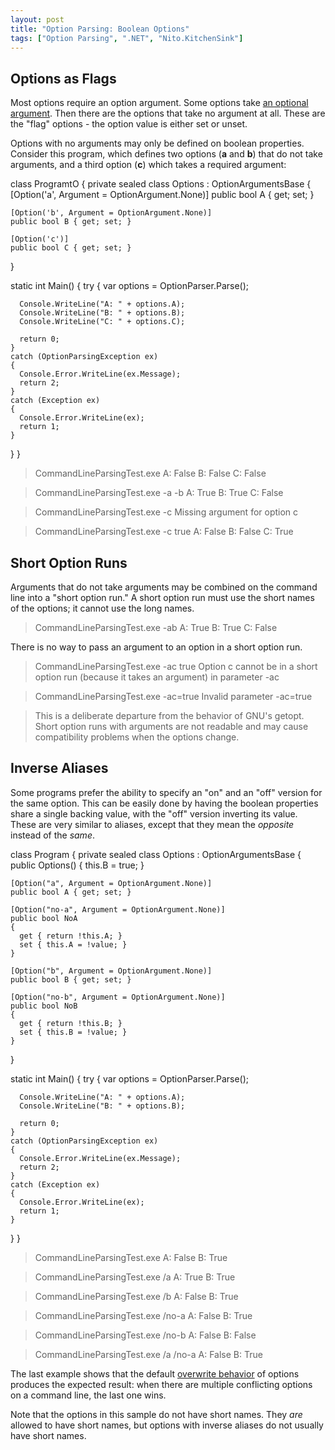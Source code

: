 ```yaml
---
layout: post
title: "Option Parsing: Boolean Options"
tags: ["Option Parsing", ".NET", "Nito.KitchenSink"]
---
```

## Options as Flags



Most options require an option argument. Some options take [an optional argument](http://blog.stephencleary.com/2011/07/option-parsing-options-with-optional.html). Then there are the options that take no argument at all. These are the "flag" options - the option value is either set or unset.





Options with no arguments may only be defined on boolean properties. Consider this program, which defines two options (**a** and **b**) that do not take arguments, and a third option (**c**) which takes a required argument:




class ProgramtO
{
  private sealed class Options : OptionArgumentsBase
  {
    [Option('a', Argument = OptionArgument.None)]
    public bool A { get; set; }

    [Option('b', Argument = OptionArgument.None)]
    public bool B { get; set; }

    [Option('c')]
    public bool C { get; set; }
  }

  static int Main()
  {
    try
    {
      var options = OptionParser.Parse<Options>();

      Console.WriteLine("A: " + options.A);
      Console.WriteLine("B: " + options.B);
      Console.WriteLine("C: " + options.C);

      return 0;
    }
    catch (OptionParsingException ex)
    {
      Console.Error.WriteLine(ex.Message);
      return 2;
    }
    catch (Exception ex)
    {
      Console.Error.WriteLine(ex);
      return 1;
    }
  }
}



> CommandLineParsingTest.exe
A: False
B: False
C: False

> CommandLineParsingTest.exe -a -b
A: True
B: True
C: False

> CommandLineParsingTest.exe -c
Missing argument for option  c

> CommandLineParsingTest.exe -c true
A: False
B: False
C: True


## Short Option Runs



Arguments that do not take arguments may be combined on the command line into a "short option run." A short option run must use the short names of the options; it cannot use the long names.




> CommandLineParsingTest.exe -ab
A: True
B: True
C: False




There is no way to pass an argument to an option in a short option run.




> CommandLineParsingTest.exe -ac true
Option  c  cannot be in a short option run (because it takes an argument) in parameter  -ac

> CommandLineParsingTest.exe -ac=true
Invalid parameter  -ac=true


> This is a deliberate departure from the behavior of GNU's getopt. Short option runs with arguments are not readable and may cause compatibility problems when the options change.


## Inverse Aliases



Some programs prefer the ability to specify an "on" and an "off" version for the same option. This can be easily done by having the boolean properties share a single backing value, with the "off" version inverting its value. These are very similar to aliases, except that they mean the _opposite_ instead of the _same_.




class Program
{
  private sealed class Options : OptionArgumentsBase
  {
    public Options()
    {
      this.B = true;
    }

    [Option("a", Argument = OptionArgument.None)]
    public bool A { get; set; }

    [Option("no-a", Argument = OptionArgument.None)]
    public bool NoA
    {
      get { return !this.A; }
      set { this.A = !value; }
    }

    [Option("b", Argument = OptionArgument.None)]
    public bool B { get; set; }

    [Option("no-b", Argument = OptionArgument.None)]
    public bool NoB
    {
      get { return !this.B; }
      set { this.B = !value; }
    }
  }

  static int Main()
  {
    try
    {
      var options = OptionParser.Parse<Options>();

      Console.WriteLine("A: " + options.A);
      Console.WriteLine("B: " + options.B);

      return 0;
    }
    catch (OptionParsingException ex)
    {
      Console.Error.WriteLine(ex.Message);
      return 2;
    }
    catch (Exception ex)
    {
      Console.Error.WriteLine(ex);
      return 1;
    }
  }
}



> CommandLineParsingTest.exe
A: False
B: True

> CommandLineParsingTest.exe /a
A: True
B: True

> CommandLineParsingTest.exe /b
A: False
B: True

> CommandLineParsingTest.exe /no-a
A: False
B: True

> CommandLineParsingTest.exe /no-b
A: False
B: False

> CommandLineParsingTest.exe /a /no-a
A: False
B: True




The last example shows that the default [overwrite behavior](http://blog.stephencleary.com/2011/08/option-parsing-preventing-multiple.html) of options produces the expected result: when there are multiple conflicting options on a command line, the last one wins.





Note that the options in this sample do not have short names. They _are_ allowed to have short names, but options with inverse aliases do not usually have short names.

